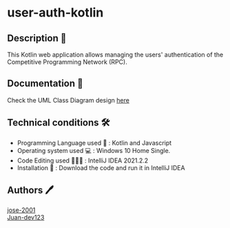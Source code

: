 # user-auth-kotlin

## Description 👤

This Kotlin web application allows managing the users' authentication of the Competitive Programming Network (RPC).

## Documentation 📃

Check the UML Class Diagram design [here](https://github.com/jose-2001/user-auth-kotlin/blob/main/docs/Class%20Diagram.pdf)


## Technical conditions 🛠️

- Programming Language used 💱 : Kotlin and Javascript
- Operating system used 💻 : Windows 10 Home Single.
- Code Editing used 👨🏻‍💻 : IntelliJ IDEA 2021.2.2
- Installation 🔧 : Download the code and run it in IntelliJ IDEA

## Authors 🖊️

[jose-2001](https://github.com/jose-2001)\
[Juan-dev123](https://github.com/Juan-dev123)
    
    
